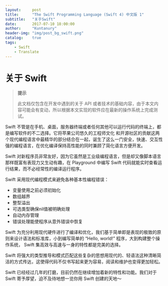 ```yaml
---
layout:     post
title:      "The Swift Programming Language (Swift 4) 中文版 1"
subtitle:   "关于Swift"
date:       2017-07-10 18:00:00
author:     "Kuntanury"
header-img: "img/post_bg_swift.png"
catalog:    true
tags:
    - Swift
    - Translate
---
```

# 关于 Swift

> **提示**
>
> 此文档仅包含在开发中遇到的关于 API 或者技术的基础内容，由于本文内容可能会有变动，所以根据本文实现的软件应在最新的操作系统上完成测试。

Swift 不管是在手机、桌面，服务器终端或者任何其他可以运行代码的终端上，都是编写软件的不二选择。它将苹果公司悠久的工程师文化 和开源社区的贡献这两个现代编程语言中最精华的部分结合在一起，诞生了这么一门安全，快速、交互性强的编程语言，在优化编译保持高性能的同时兼顾了简化语言方便开发。

Swift 对新程序员非常友好，因为它虽然是工业级编程语言，但是却又像脚本语言那样既富有表现力又生动有趣，在 Playground 中编写 Swift 代码就能实时查看运行结果，而不必经常性的编译运行程序。

Swift 采用现代编程模式来避免各种基本性编程错误：

* 变量使用之前必须初始化
* 数组越界
* 整型溢出
* 可选类型确保nil值被明确处理
* 自动内存管理
* 错误处理能使程序从意外错误中恢复

Swift 为充分利用现代硬件进行了编译和优化，我们基于简单即是表现的极致的原则来设计语法和标准库，小到编写简单的 “Hello, world!” 程序，大到构建整个操作系统， Swift 集高效与高速与一身的特性都是完美的选择。

Swift 将强大的类型推导和模式匹配这些复杂的思想用现代的、轻语法这种清晰简洁的方式传达，这使得代码不仅书写起来更为容易，阅读和维护也变得更加轻松。

Swift 已经经过几年的打磨，目前仍然在继续增加着新的特性和功能。我们对于 Swift 寄予厚望，迫不及待地想一览你用 Swift 创建的天地～
